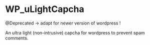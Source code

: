 WP_uLightCapcha
===============

@Deprecated -> adapt for newer version of wordpress !

An ultra light (non-intrusive) capcha for wordpress to prevent spam comments.
